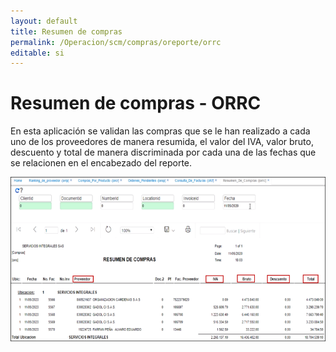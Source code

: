```yaml
---
layout: default
title: Resumen de compras
permalink: /Operacion/scm/compras/oreporte/orrc
editable: si
---
```


# Resumen de compras - ORRC

En esta aplicación se validan las compras que se le han realizado a cada uno de los proveedores de manera resumida, el valor del IVA, valor bruto, descuento y total de manera discriminada por cada una de las fechas que se relacionen en el encabezado del reporte.  

![](orrc.png)
